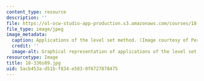 ```yaml
---
content_type: resource
description: ''
file: https://ol-ocw-studio-app-production.s3.amazonaws.com/courses/18-336-numerical-methods-for-partial-differential-equations-spring-2009/5acb453ad51bf834e5830f6727878475_18-336s09.jpg
file_type: image/jpeg
image_metadata:
  caption: Applications of the level set method. (Image courtesy of Per Olof Persson.)
  credit: ''
  image-alt: Graphical representation of applications of the level set method.
resourcetype: Image
title: 18-336s09.jpg
uid: 5acb453a-d51b-f834-e583-0f6727878475
---
```

